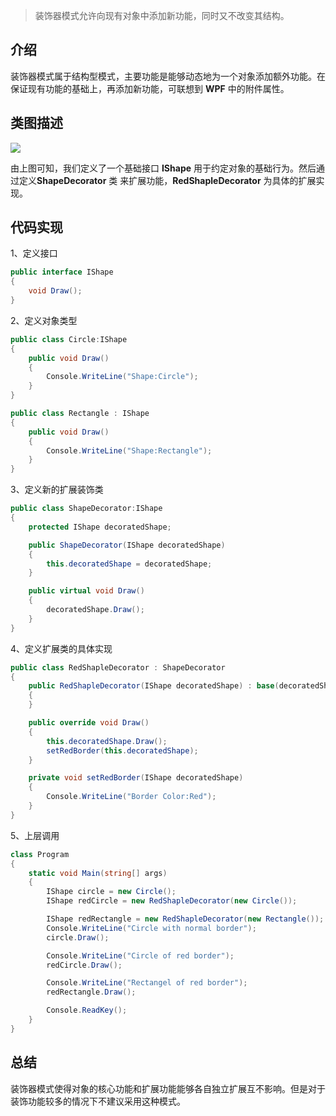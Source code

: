﻿> 装饰器模式允许向现有对象中添加新功能，同时又不改变其结构。

## 介绍

装饰器模式属于结构型模式，主要功能是能够动态地为一个对象添加额外功能。在保证现有功能的基础上，再添加新功能，可联想到 **WPF** 中的附件属性。

## 类图描述

![](https://img2018.cnblogs.com/blog/749711/201811/749711-20181118195322186-20129641.png)

由上图可知，我们定义了一个基础接口 **IShape** 用于约定对象的基础行为。然后通过定义**ShapeDecorator** 类 来扩展功能，**RedShapleDecorator** 为具体的扩展实现。

## 代码实现

1、定义接口

```C#
public interface IShape
{
    void Draw();
}
```

2、定义对象类型

```C#
public class Circle:IShape
{
    public void Draw()
    {
        Console.WriteLine("Shape:Circle");
    }
}

public class Rectangle : IShape
{
    public void Draw()
    {
        Console.WriteLine("Shape:Rectangle");
    }
}
```

3、定义新的扩展装饰类

```C#
public class ShapeDecorator:IShape
{
    protected IShape decoratedShape;

    public ShapeDecorator(IShape decoratedShape)
    {
        this.decoratedShape = decoratedShape;
    }

    public virtual void Draw()
    {
        decoratedShape.Draw();
    }
}
```

4、定义扩展类的具体实现

```C#
public class RedShapleDecorator : ShapeDecorator
{
    public RedShapleDecorator(IShape decoratedShape) : base(decoratedShape)
    {
    }

    public override void Draw()
    {
        this.decoratedShape.Draw();
        setRedBorder(this.decoratedShape);
    }

    private void setRedBorder(IShape decoratedShape)
    {
        Console.WriteLine("Border Color:Red");
    }
}
```

5、上层调用

```C#
class Program
{
    static void Main(string[] args)
    {
        IShape circle = new Circle();
        IShape redCircle = new RedShapleDecorator(new Circle());

        IShape redRectangle = new RedShapleDecorator(new Rectangle());
        Console.WriteLine("Circle with normal border");
        circle.Draw();

        Console.WriteLine("Circle of red border");
        redCircle.Draw();

        Console.WriteLine("Rectangel of red border");
        redRectangle.Draw();

        Console.ReadKey();
    }
}
```

## 总结

装饰器模式使得对象的核心功能和扩展功能能够各自独立扩展互不影响。但是对于装饰功能较多的情况下不建议采用这种模式。


